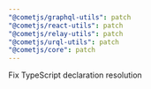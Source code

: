 ```yaml
---
"@cometjs/graphql-utils": patch
"@cometjs/react-utils": patch
"@cometjs/relay-utils": patch
"@cometjs/urql-utils": patch
"@cometjs/core": patch
---
```


Fix TypeScript declaration resolution
